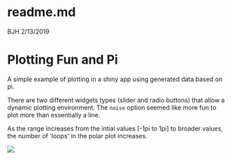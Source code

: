 readme.md
================
BJH
2/13/2019

Plotting Fun and Pi
===================

A simple example of plotting in a shiny app using generated data based on pi.

There are two different widgets types (slider and radio buttons) that allow a dynamic plotting environment.
The `noise` option seemed like more fun to plot more than essentially a line.

As the range increases from the intial values \[-1pi to 1pi\] to broader values, the number of 'loops' in the polar plot increases.

![](readme_files/figure-markdown_github/unnamed-chunk-1-1.png)
